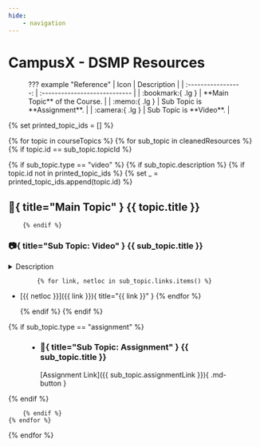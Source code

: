 ```yaml
---
hide:
    - navigation
---
```


# CampusX - DSMP Resources

<style>
#campusx-dsmp-resources {
    display: none;
}
</style>

<figure style="min-width: 40%" markdown>
??? example "Reference"
    | Icon                | Description                   |
    | :-----------------: | :---------------------------- |
    | :bookmark:{ .lg } | **Main Topic** of the Course. |
    |   :memo:{ .lg }   | Sub Topic is **Assignment**.  |
    |  :camera:{ .lg }  | Sub Topic is **Video**.       |
</figure>

{% set printed_topic_ids = [] %}

{% for topic in courseTopics %}
    {% for sub_topic in cleanedResources %}
        {% if topic.id == sub_topic.topicId %}

{% if sub_topic.type == "video" %}
    {% if sub_topic.description %}
        {% if topic.id not in printed_topic_ids %}
            {% set _ = printed_topic_ids.append(topic.id) %}

## :bookmark:{ title="Main Topic" } **{{ topic.title }}**
        {% endif %}

### :camera:{ title="Sub Topic: Video" } {{ sub_topic.title }}

<details style="border-color: #448aff33;">
    <summary>Description</summary>
    <div style="font-family: monospace;">
    {{ sub_topic.description }}
    </div>
</details>

            {% for link, netloc in sub_topic.links.items() %}
- [{{ netloc }}]({{ link }}){ title="{{ link }}" }
            {% endfor %}

    {% endif %}
{% endif %}

{% if sub_topic.type == "assignment" %}

<figure style="min-width: 35%" markdown>
<div class="grid cards" markdown>

- ### :memo:{ title="Sub Topic: Assignment" } {{ sub_topic.title }}

    [Assignment Link]({{ sub_topic.assignmentLink }}){ .md-button }

</div>
</figure>

{% endif %}

        {% endif %}
    {% endfor %}
{% endfor %}
